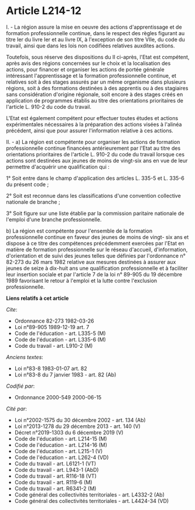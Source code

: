 # Article L214-12

I. - La région assure la mise en oeuvre des actions d'apprentissage et de formation professionnelle continue, dans le respect
des règles figurant au titre Ier du livre Ier et au livre IX, à l'exception de son titre VIIe, du code du travail, ainsi que
dans les lois non codifiées relatives auxdites actions.

Toutefois, sous réserve des dispositions du II ci-après, l'Etat est compétent, après avis des régions concernées sur le choix
et la localisation des actions, pour financer et organiser les actions de portée générale intéressant l'apprentissage et la
formation professionnelle continue, et relatives soit à des stages assurés par un même organisme dans plusieurs régions, soit
à des formations destinées à des apprentis ou à des stagiaires sans considération d'origine régionale, soit encore à des
stages créés en application de programmes établis au titre des orientations prioritaires de l'article L. 910-2 du code du
travail.

L'Etat est également compétent pour effectuer toutes études et actions expérimentales nécessaires à la préparation des
actions visées à l'alinéa précédent, ainsi que pour assurer l'information relative à ces actions.

II. - a) La région est compétente pour organiser les actions de formation professionnelle continue financées antérieurement
par l'Etat au titre des orientations prioritaires de l'article L. 910-2 du code du travail lorsque ces actions sont destinées
aux jeunes de moins de vingt-six ans en vue de leur permettre d'acquérir une qualification qui :

1° Soit entre dans le champ d'application des articles L. 335-5 et L. 335-6 du présent code ;

2° Soit est reconnue dans les classifications d'une convention collective nationale de branche ;

3° Soit figure sur une liste établie par la commission paritaire nationale de l'emploi d'une branche professionnelle.

b) La région est compétente pour l'ensemble de la formation professionnelle continue en faveur des jeunes de moins de vingt-
six ans et dispose à ce titre des compétences précédemment exercées par l'Etat en matière de formation professionnelle sur le
réseau d'accueil, d'information, d'orientation et de suivi des jeunes telles que définies par l'ordonnance n° 82-273 du 26
mars 1982 relative aux mesures destinées à assurer aux jeunes de seize à dix-huit ans une qualification professionnelle et à
faciliter leur insertion sociale et par l'article 7 de la loi n° 89-905 du 19 décembre 1989 favorisant le retour à l'emploi
et la lutte contre l'exclusion professionnelle.

**Liens relatifs à cet article**

_Cite_:

  - Ordonnance 82-273 1982-03-26
  - Loi n°89-905 1989-12-19 art. 7
  - Code de l'éducation - art. L335-5 (M)
  - Code de l'éducation - art. L335-6 (M)
  - Code du travail - art. L910-2 (M)

_Anciens textes_:

  - Loi n°83-8 1983-01-07 art. 82
  - Loi n°83-8 du 7 janvier 1983 - art. 82 (Ab)

_Codifié par_:

  - Ordonnance 2000-549 2000-06-15

_Cité par_:

  - Loi n°2002-1575 du 30 décembre 2002 - art. 134 (Ab)
  - Loi n°2013-1278 du 29 décembre 2013 - art. 140 (V)
  - Décret n°2019-1303 du 6 décembre 2019 (V)
  - Code de l'éducation - art. L214-15 (M)
  - Code de l'éducation - art. L214-16 (M)
  - Code de l'éducation - art. L215-1 (V)
  - Code de l'éducation - art. L262-4 (VD)
  - Code du travail - art. L6121-1 (VT)
  - Code du travail - art. L943-1 (AbD)
  - Code du travail - art. R116-18 (VT)
  - Code du travail - art. R119-6 (M)
  - Code du travail - art. R6341-2 (M)
  - Code général des collectivités territoriales - art. L4332-2 (Ab)
  - Code général des collectivités territoriales - art. L4424-34 (VD)
